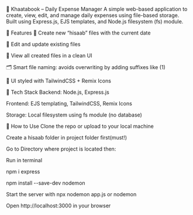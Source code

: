 📘 Khaatabook – Daily Expense Manager
A simple web-based application to create, view, edit, and manage daily expenses using file-based storage. Built using Express.js, EJS templates, and Node.js filesystem (fs) module.

🔧 Features
📅 Create new “hisaab” files with the current date

📝 Edit and update existing files

📂 View all created files in a clean UI

🗂 Smart file naming: avoids overwriting by adding suffixes like (1)

🎨 UI styled with TailwindCSS + Remix Icons

📁 Tech Stack
Backend: Node.js, Express.js

Frontend: EJS templating, TailwindCSS, Remix Icons

Storage: Local filesystem using fs module (no database)

🚀 How to Use
Clone the repo or upload to your local machine

Create a hisaab folder in project folder first(must!)

Go to Directory where project is located then:

Run in terminal 

npm i express

npm install --save-dev nodemon

Start the server with npx nodemon app.js or nodemon

Open http://localhost:3000 in your browser
